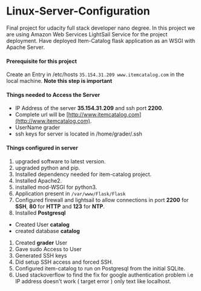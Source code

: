 # Linux-Server-Configuration
Final project for udacity full stack developer nano degree. In this project we are using Amazon Web Services LightSail Service for the project deployment.
Have deployed Item-Catalog flask application as an WSGI with Apache Server.

#### Prerequisite for this project
Create an Entry in /etc/hosts
``` 35.154.31.209 www.itemcatalog.com ``` in the local machine.
**Note this step is important**

#### Things needed to Access the Server
- IP Address of the server **35.154.31.209** and ssh port **2200**.
- Complete url will be [http://www.itemcatalog.com](http://www.itemcatalog.com).
- UserName grader
- ssh keys for server is located in /home/grader/.ssh

#### Things configured in server
1. upgraded software to latest version.
1. upgraded python and pip.
1. Installed dependency needed for item-catalog project.
1. Installed Apache2.
1. installed mod-WSGI for python3.
1. Application present in ```/var/www/Flask/Flask ```
1. Configured firewall and lightsail to allow connections in port **2200** for **SSH**, **80** for **HTTP** and **123** for **NTP**.
1. Installed **Postgresql**
  - Created User **catalog**
  - created database **catalog**
1. Created **grader** User
1. Gave sudo Access to User
1. Generated SSH keys
1. Did setup SSH access and forced SSH.
1. Configured item-catalog to run on Postgresql from the initial SQLite.
1. Used stackoverflow to find the fix for google authentication problem i.e IP address doesn't work ( target error ) only text like localhost.
